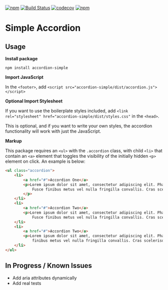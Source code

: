 [![npm](https://img.shields.io/npm/v/accordion-simple)](https://www.npmjs.com/package/accordion-simple)
[![Build Status](https://travis-ci.com/jaredforth/accordion.svg?token=mH2pScYxqRkBEzpBQAu6&branch=master)](https://travis-ci.com/jaredforth/accordion)
[![codecov](https://codecov.io/gh/jaredforth/accordion/branch/master/graph/badge.svg?token=SAKX0TVPH9)](https://codecov.io/gh/jaredforth/accordion)
[![npm](https://img.shields.io/npm/dm/accordion-simple)](https://www.npmjs.com/package/accordion-simple)

# Simple Accordion 

## Usage

**Install package**

`npm install accordion-simple`

**Import JavaScript**

In the `<footer>`, add `<script src="accordion-simple/dist/accordion.js"></script>`

**Optional Import Stylesheet**

If you want to use the boilerplate styles included, add `<link rel="stylesheet" href="accordion-simple/dist/styles.css"` in the `<head>`. 

This is optional, and if you want to write your own styles, the accordion functionality will work with just the JavaScript.

**Markup**

This package requires an `<ul>` with the `.accordion` class, with child `<li>` that contain an `<a>` element that toggles the visibility of the initially hidden `<p>` element on click. An example is below: 

```html
<ul class="accordion">
    <li>
        <a href="#">Accordion One</a>
        <p>Lorem ipsum dolor sit amet, consectetur adipiscing elit. Phasellus pretium eros non venenatis iaculis.
            Fusce finibus metus vel nulla fringilla convallis. Cras scelerisque pulvinar nisi. Vivamus id nibh magna
        </p>
    </li>
    <li>
        <a href="#">Accordion Two</a>
        <p>Lorem ipsum dolor sit amet, consectetur adipiscing elit. Phasellus pretium eros non venenatis iaculis.
            Fusce finibus metus vel nulla fringilla convallis. Cras scelerisque pulvinar nisi. Vivamus id nibh magna</p>
    </li>
    <li>
        <a href="#">Accordion Two</a>
        <p>Lorem ipsum dolor sit amet, consectetur adipiscing elit. Phasellus pretium eros non venenatis iaculis. Fusce
            finibus metus vel nulla fringilla convallis. Cras scelerisque pulvinar nisi. Vivamus id nibh magna</p>
    </li>
</ul>
```

## In Progress / Known Issues
 
- Add aria attributes dynamically
- Add real tests

